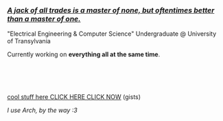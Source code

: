 ### <ins>*A jack of all trades is a master of none, but oftentimes better than a master of one.*</ins>

"Electrical Engineering & Computer Science" Undergraduate @ University of Transylvania

Currently working on **everything all at the same time**. 
<br /><br /><br /><br /><br />

  [cool stuff here CLICK HERE CLICK NOW](https://gist.github.com/stealingudc) (gists)

  *I use Arch, by the way :3*



